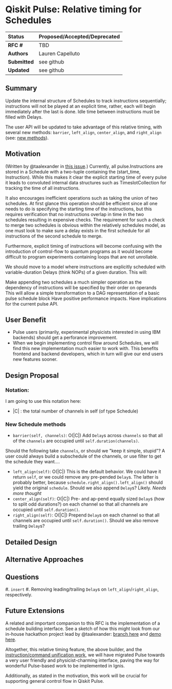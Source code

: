 # Qiskit Pulse: Relative timing for Schedules

| **Status**        | **Proposed/Accepted/Deprecated** |
|:------------------|:---------------------------------------------|
| **RFC #**         | TBD                                          |
| **Authors**       | Lauren Capelluto                             |
| **Submitted**     | see github                                   |
| **Updated**       | see github                                   |


## Summary
Update the internal structure of Schedules to track instructions sequentially; instructions will not be played at an explicit time, rather, each will begin immediately after the last is done. Idle time between instructions must be filled with Delays.

The user API will be updated to take advantage of this relative timing, with several new methods: `barrier`, `left_align`, `center_align`, and `right_align` (see: [new methods](#new-schedule-methods)).

## Motivation
(Written by @taalexander in [this issue](https://github.com/Qiskit/qiskit-terra/issues/3749).)
Currently, all pulse.Instructions are stored in a Schedule with a two-tuple containing the (start_time, Instruction). While this makes it clear the explicit starting time of every pulse it leads to convoluted internal data structures such as TimeslotCollection for tracking the time of all instructions.

It also encourages inefficient operations such as taking the union of two schedules. At first glance this operation should be efficient since all one needs to do is specifying the starting time of the instructions, but this requires verification that no instructions overlap in time in the two schedules resulting in expensive checks. The requirement for such a check to merge two schedules is obvious within the relatively schedules model, as one must look to make sure a delay exists in the first schedule for all instructions of the second schedule to merge.

Furthermore, explicit timing of instructions will become confusing with the introduction of control-flow to quantum programs as it would become difficult to program experiments containing loops that are not unrollable.

We should move to a model where instructions are explicitly scheduled with variable-duration Delays (think NOPs) of a given duration. This will:

Make appending two schedules a much simpler operation as the dependency of instructions will be specified by their order on operands
This will allow a simple transformation to a DAG representation of a basic pulse schedule block
Have positive performance impacts.
Have implications for the current pulse API.

## User Benefit
- Pulse users (primarily, experimental physicists interested in using IBM backends) should get a perforance improvement.
- When we begin implementing control flow around Schedules, we will find this new implementation much easier to work with. This benefits frontend and backend developers, which in turn will give our end users new features sooner.

## Design Proposal

<!-- This is the focus of the document. Explain the proposal from the perspective of
educating another user on the proposed features.

This generally means:
- Introducing new concepts and nomenclature
- Using examples to introduce new features
- Implementation and Migration path with associated concerns
- Communication of features and changes to users

Focus on giving an overview of impact of the proposed changes to the target
audience.

Factors to consider:
- Performance
- Dependencies
- Maintenance
- Compatibility -->

### Notation:
I am going to use this notation here:

  - |C| : the total number of channels in self (of type Schedule)

### New Schedule methods

   - `barrier(self, channels)`: O(|C|)
     Add `Delay`s across `channels` so that all of the `channels` are occupied until `self.duration(channels)`.

Should the following take `channels`, or should we "keep it simple, stupid"? A user could always build a subschedule of the channels, or use filter to get the schedule they want....

   - `left_align(self)`: O(|C|)
     This is the default behavior. We could have it return `self`, or we could remove any pre-pended `Delay`s. The latter is probably better, because `schedule.right_align().left_align()` should yield the original `schedule`. Should we also append `Delay`s? Likely. *Needs more thought*
   - `center_align(self)`: O(|C|)
     Pre- and ap-pend equally sized `Delay`s (how to split odd durations?) on each channel so that all channels are occupied until `self.duration()`.
   - `right_align(self)`: O(|C|)
     Prepend `Delay`s on each channel so that all channels are occupied until `self.duration()`. Should we also remove trailing `Delay`s?


## Detailed Design
<!-- Technical reference level design. Elaborate on details such as:
- Implementation procedure
  - If spans multiple projects cover these parts individually
- Interaction with other features
- Dissecting corner cases
- Reference definition, eg., formal definitions.
 -->
 
## Alternative Approaches
<!-- Discuss other approaches to solving this problem and why these were not
selected.
 -->

## Questions
<!-- Open questions for discussion and an opening for feedback. -->
#. `insert`
#. Removing leading/trailing `Delay`s on `left_align`/`right_align`, respectively.

## Future Extensions

A related and important companion to this RFC is the implementation of a schedule building interface. See a sketch of how this might look from our in-house hackathon project lead by @taalexander: [branch here](https://github.com/taalexander/qiskit-terra/tree/pulse-builder-interface) and [demo here](https://github.com/taalexander/qiskit-terra/blob/pulse-builder-interface/notebooks/Pulse%20DSL%20Demo.ipynb).

Altogether, this relative timing feature, the above builder, and the [instruction/command unification work](https://github.com/Qiskit/rfcs/pull/12), we will have migrated Pulse towards a very user friendly and physicist-charming interface, paving the way for wonderful Pulse-based work to be implemented in Ignis.

Additionally, as stated in the motivation, this work will be crucial for supporting general control flow in Qiskit Pulse.
